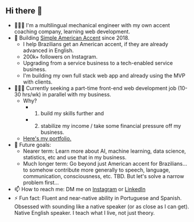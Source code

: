 ## Hi there 👋

- 👨🏻‍💻 I'm a multilingual mechanical engineer with my own accent coaching company, learning web development.
- 🔭 Building [Simple American Accent](https://github.com/SimpleAmericanAccent) since 2018.
  - I help Brazilians get an American accent, if they are already advanced in English.
  - 200k+ followers on Instagram.
  - Upgrading from a service business to a tech-enabled service business.
  - I'm building my own full stack web app and already using the MVP with clients.
- 👨🏻‍💻 Currently seeking a part-time front-end web development job (10-30 hrs/wk) in parallel with my business.
  -  Why?
      -  1) build my skills further and
      -  2) stabilize my income / take some financial pressure off my business.
  -  [Here's my portfolio.](https://www.williamrosenberg.com)
- 🔮 Future goals:
  - Nearer term: Learn more about AI, machine learning, data science, statistics, etc and use that in my business.
  - Much longer term: Go beyond just American accent for Brazilians... to somehow contribute more generally to speech, language, communication, consciousness, etc. TBD. But let's solve a narrow problem first...
- 📫 How to reach me: DM me on [Instagram](https://www.instagram.com/SimpleAmericanAccent) or [LinkedIn](https://www.linkedin.com/in/wrosenberg/)
- ⚡ Fun fact: Fluent and near-native ability in Portuguese and Spanish. Obsessed with sounding like a native speaker (or as close as I can get). Native English speaker. I teach what I live, not just theory.

<!--
**will-rosenberg/will-rosenberg** is a ✨ _special_ ✨ repository because its `README.md` (this file) appears on your GitHub profile.

Here are some ideas to get you started:

- 🔭 I’m currently working on ...
- 🌱 I’m currently learning ...
- 👯 I’m looking to collaborate on ...
- 🤔 I’m looking for help with ...
- 💬 Ask me about ...
- 📫 How to reach me: ...
- 😄 Pronouns: ...
- ⚡ Fun fact: ...
-->

